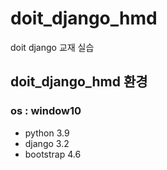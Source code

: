 # doit_django_hmd
doit django 교재 실습

## doit_django_hmd 환경
### os : window10
- python 3.9
- django 3.2
- bootstrap 4.6